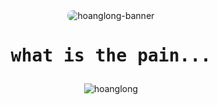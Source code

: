 
<div align="center">

<img src="https://0hoanglong.github.io/0hoanglong/img/pain.jpg" alt="hoanglong-banner" style="border-radius: 15px;">
<div align="center">
  <h1><pre>what is the pain...</pre></h1>
</div>
<p align="center">
  <img src="https://github-readme-stats.vercel.app/api/top-langs/?username=0hoanglong&layout=compact&hide=html&title_color=&theme=dark&text_color=&hide_border=1&border_radius=10" alt="hoanglong">
</p>
</div>
